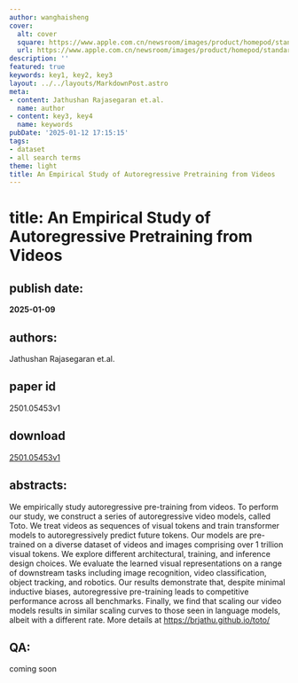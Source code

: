 ```yaml
---
author: wanghaisheng
cover:
  alt: cover
  square: https://www.apple.com.cn/newsroom/images/product/homepod/standard/Apple-HomePod-hero-230118_big.jpg.large_2x.jpg
  url: https://www.apple.com.cn/newsroom/images/product/homepod/standard/Apple-HomePod-hero-230118_big.jpg.large_2x.jpg
description: ''
featured: true
keywords: key1, key2, key3
layout: ../../layouts/MarkdownPost.astro
meta:
- content: Jathushan Rajasegaran et.al.
  name: author
- content: key3, key4
  name: keywords
pubDate: '2025-01-12 17:15:15'
tags:
- dataset
- all search terms
theme: light
title: An Empirical Study of Autoregressive Pretraining from Videos
---
```


# title: An Empirical Study of Autoregressive Pretraining from Videos 
## publish date: 
**2025-01-09** 
## authors: 
  Jathushan Rajasegaran et.al. 
## paper id
2501.05453v1
## download
[2501.05453v1](http://arxiv.org/abs/2501.05453v1)
## abstracts:
We empirically study autoregressive pre-training from videos. To perform our study, we construct a series of autoregressive video models, called Toto. We treat videos as sequences of visual tokens and train transformer models to autoregressively predict future tokens. Our models are pre-trained on a diverse dataset of videos and images comprising over 1 trillion visual tokens. We explore different architectural, training, and inference design choices. We evaluate the learned visual representations on a range of downstream tasks including image recognition, video classification, object tracking, and robotics. Our results demonstrate that, despite minimal inductive biases, autoregressive pre-training leads to competitive performance across all benchmarks. Finally, we find that scaling our video models results in similar scaling curves to those seen in language models, albeit with a different rate. More details at https://brjathu.github.io/toto/
## QA:
coming soon
